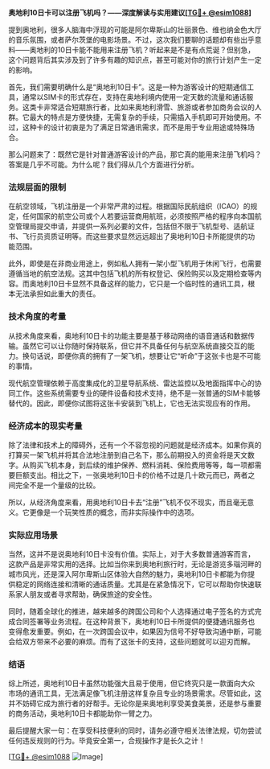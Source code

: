 **奥地利10日卡可以注册飞机吗？——深度解读与实用建议[[TG💪+ @esim1088](https://t.me/s/esim1088)]**

提到奥地利，很多人脑海中浮现的可能是阿尔卑斯山的壮丽景色、维也纳金色大厅的音乐氛围，或者萨尔茨堡的电影场景。不过，这次我们要聊的话题却有些出乎意料——奥地利的10日卡能不能用来注册飞机？听起来是不是有点荒诞？但别急，这个问题背后其实涉及到了许多有趣的知识点，甚至可能对你的旅行计划产生一定的影响。

首先，我们需要明确什么是“奥地利10日卡”。这是一种为游客设计的短期通信工具，通常以SIM卡的形式存在，支持在奥地利境内使用一定天数的流量和通话服务。这类卡非常适合短期旅行者，比如来奥地利滑雪、旅游或者参加商务会议的人群。它最大的特点是方便快捷，无需复杂的手续，只需插入手机即可开始使用。不过，这种卡的设计初衷是为了满足日常通讯需求，而不是用于专业用途或特殊场合。

那么问题来了：既然它是针对普通游客设计的产品，那它真的能用来注册飞机吗？答案是几乎不可能。为什么呢？我们得从几个方面进行分析。

### 法规层面的限制

在航空领域，飞机注册是一个非常严肃的过程。根据国际民航组织（ICAO）的规定，任何国家的航空公司或个人若要运营商用航班，必须按照严格的程序向本国航空管理局提交申请，并提供一系列必要的文件，包括但不限于飞机型号、适航证书、飞行员资质证明等。而这些要求显然远远超出了奥地利10日卡所能提供的功能范围。

此外，即使是在非商业用途上，例如私人拥有一架小型飞机用于休闲飞行，也需要遵循当地的航空法规。这其中包括飞机的所有权登记、保险购买以及定期检查等内容。而奥地利10日卡显然不具备这样的能力，它只是一个临时性的通讯工具，根本无法承担如此重大的责任。

### 技术角度的考量

从技术角度来看，奥地利10日卡的功能主要是基于移动网络的语音通话和数据传输。虽然它可以让你随时保持联系，但它并不具备任何与航空系统直接交互的能力。换句话说，即便你真的拥有了一架飞机，想要让它“听命”于这张卡也是不可能的事情。

现代航空管理依赖于高度集成化的卫星导航系统、雷达监控以及地面指挥中心的协同工作。这些系统需要专业的硬件设备和技术支持，绝不是一张普通的SIM卡能够替代的。因此，即便你试图将这张卡安装到飞机上，它也无法实现应有的作用。

### 经济成本的现实考量

除了法律和技术上的障碍外，还有一个不容忽视的问题就是经济成本。如果你真的打算买一架飞机并将其合法地注册到自己名下，那么前期投入的资金将是天文数字。从购买飞机本身，到后续的维护保养、燃料消耗、保险费用等等，每一项都需要巨额支出。相比之下，一张奥地利10日卡的价格不过是几十欧元而已，两者之间完全不是一个量级的比较。

所以，从经济角度来看，用奥地利10日卡去“注册”飞机不仅不现实，而且毫无意义。它更像是一个玩笑性质的概念，而非实际操作中的选项。

### 实际应用场景

当然，这并不是说奥地利10日卡没有价值。实际上，对于大多数普通游客而言，这款产品是非常实用的选择。比如当你来到奥地利旅行时，无论是游览多瑙河畔的城市风光，还是深入阿尔卑斯山区体验大自然的魅力，奥地利10日卡都能为你提供稳定的网络连接和清晰的通话质量。尤其是在紧急情况下，它可以帮助你快速联系家人朋友或者寻求帮助，确保旅途的安全性。

同时，随着全球化的推进，越来越多的跨国公司和个人选择通过电子签名的方式完成合同签署等业务流程。在这种背景下，奥地利10日卡所提供的便捷通讯服务也变得愈发重要。例如，在一次跨国会议中，如果因为信号不好导致沟通中断，可能会给双方带来不必要的麻烦。而有了这张卡的支持，这些问题就可以迎刃而解。

### 结语

综上所述，奥地利10日卡虽然功能强大且易于使用，但它终究只是一款面向大众市场的通讯工具，无法满足像飞机注册这样复杂且专业的场景需求。尽管如此，这并不妨碍它成为旅行者的好帮手。无论你是来奥地利享受美食美景，还是参与重要的商务活动，奥地利10日卡都能助你一臂之力。

最后提醒大家一句：在享受科技便利的同时，请务必遵守相关法律法规，切勿尝试任何违反规则的行为。毕竟安全第一，合规操作才是长久之计！

[[TG💪+ @esim1088](https://t.me/s/esim1088) ![Image](https://i.postimg.cc/4NQfJmqS/Snipaste-2025-05-13-00-14-12.png)]
